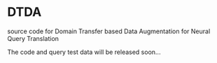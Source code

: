 # DTDA
source code  for Domain Transfer based Data Augmentation for Neural Query Translation

The code and query test data will be released soon...
